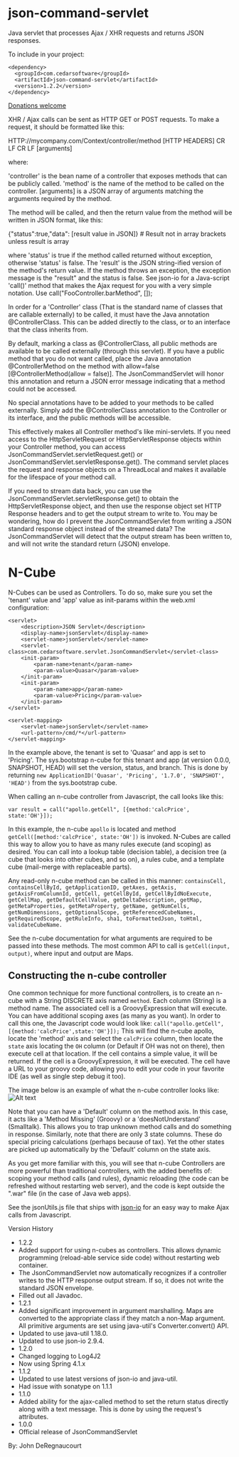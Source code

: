 json-command-servlet
====================
Java servlet that processes Ajax / XHR requests and returns JSON responses.

To include in your project:
```
<dependency>
  <groupId>com.cedarsoftware</groupId>
  <artifactId>json-command-servlet</artifactId>
  <version>1.2.2</version>
</dependency>
```

[Donations welcome](https://coinbase.com/jdereg)

XHR / Ajax calls can be sent as HTTP GET or POST requests.  To make a request, it should be formatted like this:

HTTP://mycompany.com/Context/controller/method
[HTTP HEADERS]
CR LF CR LF
[arguments]

where:

'controller' is the bean name of a controller that exposes methods that can be publicly called.
'method' is the name of the method to be called on the controller.
[arguments] is a JSON array of arguments matching the arguments required by the method.

The method will be called, and then the return value from the method will be written in JSON format, like this:

{"status":true,"data": [result value in JSON]}   # Result not in array brackets unless result is array

where 'status' is true if the method called returned without exception, otherwise 'status' is false.  The 'result'
is the JSON string-ified version of the method's return value.  If the method throws an exception, the exception
message is the "result" and the status is false.  See json-io for a Java-script 'call()' method that makes
the Ajax request for you with a very simple notation.  Use call("FooController.barMethod", []);

In order for a 'Controller' class (That is the standard name of classes that are callable externally) to be called,
it must have the Java annotation @ControllerClass.  This can be added directly to the class, or to an interface
that the class inherits from.

By default, marking a class as @ControllerClass, all public methods are available to be called externally (through
this servlet).  If you have a public method that you do not want called, place the Java annotation @ControllerMethod
on the method with allow=false [@ControllerMethod(allow = false)].  The JsonCommandServlet will honor this annotation
and return a JSON error message indicating that a method could not be accessed.

No special annotations have to be added to your methods to be called externally.  Simply add the @ControllerClass
annotation to the Controller or its interface, and the public methods will be accessible.

This effectively makes all Controller method's like mini-servlets. If you need access to the HttpServletRequest or
HttpServletResponse objects within your Controller method, you can access JsonCommandServlet.servletRequest.get() or
JsonCommandServlet.servletResponse.get().  The command servlet places the request and response objects on a ThreadLocal
and makes it available for the lifespace of your method call.

If you need to stream data back, you can use the JsonCommandServlet.servletResponse.get() to obtain the
HttpServletResponse object, and then use the response object set HTTP Response headers and to get the output stream to
write to.  You may be wondering, how do I prevent the JsonCommandServlet from writing a JSON standard response object
instead of the streamed data?  The JsonCommandServlet will detect that the output stream has been written to, and
will not write the standard return (JSON) envelope.

N-Cube
======
N-Cubes can be used as Controllers. To do so, make sure you set the 'tenant' value and 'app' value as init-params within
the web.xml configuration:

    <servlet>
        <description>JSON Servlet</description>
        <display-name>jsonServlet</display-name>
        <servlet-name>jsonServlet</servlet-name>
        <servlet-class>com.cedarsoftware.servlet.JsonCommandServlet</servlet-class>
        <init-param>
            <param-name>tenant</param-name>
            <param-value>Quasar</param-value>
        </init-param>
        <init-param>
            <param-name>app</param-name>
            <param-value>Pricing</param-value>
        </init-param>
    </servlet>

    <servlet-mapping>
        <servlet-name>jsonServlet</servlet-name>
        <url-pattern>/cmd/*</url-pattern>
    </servlet-mapping>

In the example above, the tenant is set to 'Quasar' and app is set to 'Pricing'.  The sys.bootstrap n-cube for this
tenant and app (at version 0.0.0, SNAPSHOT, HEAD)  will set the version, status, and branch.  This is done by returning
`new ApplicationID('Quasar', 'Pricing', '1.7.0', 'SNAPSHOT', 'HEAD')` from the sys.bootstrap cube.

When calling an n-cube controller from Javascript, the call looks like this:

    var result = call("apollo.getCell", [{method:'calcPrice', state:'OH'}]);

In this example, the n-cube `apollo` is located and method `getCell([method:'calcPrice', state:'OH'])` is invoked.
N-Cubes are called this way to allow you to have as many rules execute (and scoping) as desired.  You can call into a
lookup table (decision table), a decision tree (a cube that looks into other cubes, and so on), a rules cube, and a
template cube (mail-merge with replaceable parts).

Any read-only n-cube method can be called in this manner:
    `containsCell,
    containsCellById,
    getApplicationID,
    getAxes,
    getAxis,
    getAxisFromColumnId,
    getCell,
    getCellById,
    getCellByIdNoExecute,
    getCellMap,
    getDefaultCellValue,
    getDeltaDescription,
    getMap,
    getMetaProperties,
    getMetaProperty,
    getName,
    getNumCells,
    getNumDimensions,
    getOptionalScope,
    getReferencedCubeNames,
    getRequiredScope,
    getRuleInfo,
    sha1,
    toFormattedJson,
    toHtml,
    validateCubeName.`

See the n-cube documentation for what arguments are required to be passed into these methods.  The most common API to
call is `getCell(input, output)`, where input and output are Maps.

Constructing the n-cube controller
----------------------------------
One common technique for more functional controllers, is to create an n-cube with a String DISCRETE axis named `method`.
Each column (String) is a method name.  The associated cell is a GroovyExpression that will execute. You can have
additional scoping axes (as many as you want).  In order to call this one, the Javascript code would look like:
`call("apollo.getCell", [{method:'calcPrice',state:'OH'}]);` This will find the n-cube apollo, locate the 'method' axis
and select the `calcPrice` column, then locate the `state` axis locating the `OH` column (or Default if OH was not on
there), then execute cell at that location.  If the cell contains a simple value, it will be returned. If the cell is a
GroovyExpression, it will be executed.  The cell have a URL to your groovy code, allowing you to edit your code in your
favorite IDE (as well as single step debug it too).

The image below is an example of what the n-cube controller looks like:
![Alt text](https://raw.githubusercontent.com/jdereg/json-command-servlet/master/ncubeScreenShot.png "n-cube Controller")

Note that you can have a 'Default' column on the method axis.  In this case, it acts like a 'Method Missing' (Groovy) or
a 'doesNotUnderstand' (Smalltalk).  This allows you to trap unknown method calls and do something in response.  Similarly,
note that there are only 3 state columns.  These do special pricing calculations (perhaps because of tax).  Yet the other
states are picked up automatically by the 'Default' column on the state axis.

As you get more familiar with this, you will see that n-cube Controllers are more powerful than traditional controllers,
with the added benefits of: scoping your method calls (and rules), dynamic reloading (the code can be refreshed without
restarting web server), and the code is kept outside the ".war" file (in the case of Java web apps).

See the jsonUtils.js file that ships with [json-io](http://github.com/jdereg/json-io) for an easy way to make Ajax calls
from Javascript.

Version History
* 1.2.2
 * Added support for using n-cubes as controllers.  This allows dynamic programming (reload-able service side code) without restarting web container.
 * The JsonCommandServlet now automatically recognizes if a controller writes to the HTTP response output stream.  If so, it does not write the standard JSON envelope.
 * Filled out all Javadoc.
* 1.2.1
 * Added significant improvement in argument marshalling.  Maps are converted to the appropriate class if they match a non-Map argument.  All primitive arguments are set using java-util's Converter.convert() API.
 * Updated to use java-util 1.18.0.
 * Updated to use json-io 2.9.4.
* 1.2.0
 * Changed logging to Log4J2
 * Now using Spring 4.1.x
* 1.1.2
 * Updated to use latest versions of json-io and java-util.
 * Had issue with sonatype on 1.1.1
* 1.1.0
 * Added ability for the ajax-called method to set the return status directly along with a text message.  This is done by using the request's attributes.
* 1.0.0
 * Official release of JsonCommandServlet

By: John DeRegnaucourt
